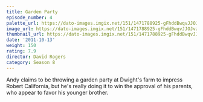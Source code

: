 ```yaml
---
title: Garden Party
episode_number: 4
palette_url: https://dato-images.imgix.net/151/1471788925-gFhddBwqvJJOJvzf0yfNrolGv0p.jpg?ixlib=rb-1.1.0&ch=DPR%2CWidth&auto=enhance&palette=json
image_url: https://dato-images.imgix.net/151/1471788925-gFhddBwqvJJOJvzf0yfNrolGv0p.jpg?ixlib=rb-1.1.0&ch=DPR%2CWidth&auto=compress%2Cformat&w=500
thumbnail_url: https://dato-images.imgix.net/151/1471788925-gFhddBwqvJJOJvzf0yfNrolGv0p.jpg?ixlib=rb-1.1.0&ch=DPR%2CWidth&auto=enhance&w=500&h=280&fit=crop&fm=jpg
date: '2011-10-13'
weight: 150
rating: 7.9
director: David Rogers
category: Season 8
---
```


Andy claims to be throwing a garden party at Dwight's farm to impress Robert California, but he's really doing it to win the approval of his parents, who appear to favor his younger brother.